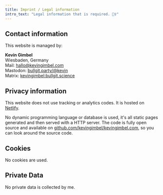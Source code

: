 ```yaml
---
title: Imprint / Legal information
intro_text: "Legal information that is required. 🤷‍♀️"
---
```


## Contact information

This website is managed by:

**Kevin Gimbel** \
Wiesbaden, Germany \
Mail: [hallo@kevingimbel.com](mailto:hallo@kevingimbel.com) \
Mastodon: [bullgit.party/@kevin](https://bullgit.party/kevin) \
Matrix: [kevingimbel:bullgit.science](https://matrix.to/#/@kevingimbel:bullgit.science)

## Privacy information

This website does not use tracking or analytics codes. It is hosted on [Netlify](https://netlify.com).

No dynamic programming language or database is used, it's all static pages generated and then served with a HTTP server. The code is fully open source and available on [github.com/kevingimbel/kevingimbel.com](https://github.com/kevingimbel/kevingimbel.com), so you can look around the source code.

## Cookies

No cookies are used.

## Private Data

No private data is collected by me. 